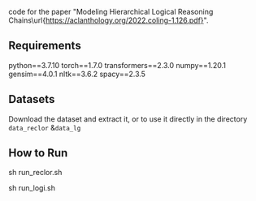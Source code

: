 code for the paper "Modeling Hierarchical Logical Reasoning Chains\url{https://aclanthology.org/2022.coling-1.126.pdf}".

## Requirements

python==3.7.10
torch==1.7.0
transformers==2.3.0
numpy==1.20.1
gensim==4.0.1
nltk==3.6.2
spacy==2.3.5


## Datasets
[ReClor]: https://eval.ai/web/challenges/challenge-page/503/overview
[LogiQA]:https://github.com/lgw863/LogiQA-dataset

Download the dataset and extract it, or to use it directly in the directory `data_reclor` &`data_lg`


## How to Run

sh run_reclor.sh

sh run_logi.sh

